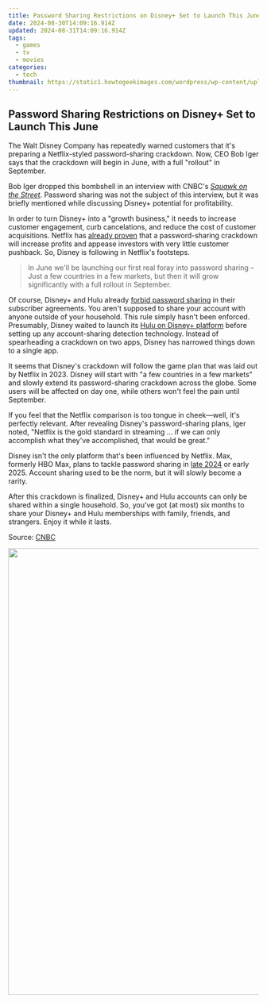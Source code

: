 ```yaml
---
title: Password Sharing Restrictions on Disney+ Set to Launch This June
date: 2024-08-30T14:09:16.914Z
updated: 2024-08-31T14:09:16.914Z
tags:
  - games
  - tv
  - movies
categories:
  - tech
thumbnail: https://static1.howtogeekimages.com/wordpress/wp-content/uploads/2023/08/disney.jpg
---
```


## Password Sharing Restrictions on Disney+ Set to Launch This June

The Walt Disney Company has repeatedly warned customers that it's preparing a Netflix-styled password-sharing crackdown. Now, CEO Bob Iger says that the crackdown will begin in June, with a full "rollout" in September.

 Bob Iger dropped this bombshell in an interview with CNBC's _[Squawk on the Street](https://www.cnbc.com/video/2024/04/04/disney-ceo-bob-iger-on-streaming-we-have-to-turn-it-into-a-growth-business.html)_. Password sharing was not the subject of this interview, but it was briefly mentioned while discussing Disney+ potential for profitability.

 In order to turn Disney+ into a "growth business," it needs to increase customer engagement, curb cancelations, and reduce the cost of customer acquisitions. Netflix has [already proven](https://screen-mirroring-recording.techidaily.com/updated-optimizing-skype-call-audio-environment-for-2024/) that a password-sharing crackdown will increase profits and appease investors with very little customer pushback. So, Disney is following in Netflix's footsteps.

> In June we'll be launching our first real foray into password sharing – Just a few countries in a few markets, but then it will grow significantly with a full rollout in September.

 Of course, Disney+ and Hulu already [forbid password sharing](https://extra-support.techidaily.com/updated-pure-serenity-in-the-air-top-asmr-microphones-at-low-costs/) in their subscriber agreements. You aren't supposed to share your account with anyone outside of your household. This rule simply hasn't been enforced. Presumably, Disney waited to launch its [Hulu on Disney+ platform](https://extra-guidance.techidaily.com/updated-magnify-marvel-the-ultimate-10-camera-lens-guide/) before setting up any account-sharing detection technology. Instead of spearheading a crackdown on two apps, Disney has narrowed things down to a single app.

 It seems that Disney's crackdown will follow the game plan that was laid out by Netflix in 2023\. Disney will start with "a few countries in a few markets" and slowly extend its password-sharing crackdown across the globe. Some users will be affected on day one, while others won't feel the pain until September.

 If you feel that the Netflix comparison is too tongue in cheek—well, it's perfectly relevant. After revealing Disney's password-sharing plans, Iger noted, "Netflix is the gold standard in streaming … if we can only accomplish what they've accomplished, that would be great."

 Disney isn't the only platform that's been influenced by Netflix. Max, formerly HBO Max, plans to tackle password sharing in [late 2024](https://variety.com/2024/digital/news/max-cracking-down-password-sharing-violators-1235933801/) or early 2025\. Account sharing used to be the norm, but it will slowly become a rarity.

 After this crackdown is finalized, Disney+ and Hulu accounts can only be shared within a single household. So, you've got (at most) six months to share your Disney+ and Hulu memberships with family, friends, and strangers. Enjoy it while it lasts.

 Source: [CNBC](http://www.cnbc.com/video/2024/04/04/disney-ceo-bob-iger-on-streaming-we-have-to-turn-it-into-a-growth-business.html)

<ins class="adsbygoogle"
     style="display:block"
     data-ad-format="autorelaxed"
     data-ad-client="ca-pub-7571918770474297"
     data-ad-slot="1223367746"></ins>



<ins class="adsbygoogle"
     style="display:block"
     data-ad-client="ca-pub-7571918770474297"
     data-ad-slot="8358498916"
     data-ad-format="auto"
     data-full-width-responsive="true"></ins>



<!-- affiliate ads begin -->
<a href="https://tinyland.pxf.io/c/5597632/1793214/19135" target="_top" id="1793214"><img src="//a.impactradius-go.com/display-ad/19135-1793214" border="0" alt="" width="900" height="900"/></a><img height="0" width="0" src="https://imp.pxf.io/i/5597632/1793214/19135" style="position:absolute;visibility:hidden;" border="0" />
<!-- affiliate ads end -->